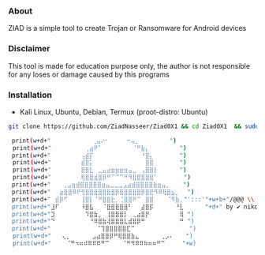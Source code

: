 ### About
ZIAD is a simple tool to create Trojan or Ransomware for Android devices
### Disclaimer
This tool is made for education purpose only, the author is not responsible for any loses or damage caused by this programs
### Installation
* Kali Linux, Ubuntu, Debian, Termux (proot-distro: Ubuntu)
```bash
git clone https://github.com/ZiadNasseer/Ziad0X1 && cd Ziad0X1  && sudo bash install.sh && python ziad.py

 print(w+d+"  ⠀⠀⠀⠀⠀⠀⠀⠀⢀⣤⠔⠂⠀⠀⠀⠀⠒⢤⡀⠀⠀⠀⠀⠀⠀⠀")⠀⠀⠀
⠀print(w+d+" ⠀⠀⠀⠀⠀⠀⠀⢀⣴⠟⠁⠀⠀⠀⠀⠀⠀⠀⠈⠛⣷⡄⠀⠀⠀⠀⠀⠀⠀")⠀
 print(w+d+"⠀⠀⠀⠀⠀⠀⠀⢠⣾⡏⠀⠀⠀⠀⠀⠀⠀⠀⠀⠀⠀⠘⣿⡄⠀⠀⠀⠀⠀⠀")⠀
⠀print(w+d+" ⠀⠀⠀⠀⠀⠀⣾⣿⡅⠀⠀⠀⠀⠀⠀⠀⠀⠀⠀⠀⠀⣿⣿⠀⠀⠀⠀⠀⠀")⠀
⠀print(w+d+" ⠀⠀⠀⠀⠀⠀⣿⣿⣇⠀⣀⣤⣴⣶⣶⣶⣶⣤⣀⠀⢠⣿⣿⡇⠀⠀⠀⠀⠀")⠀
⠀print(w+d+" ⠀⠀⠀⠀⠀⠀⢿⣿⣿⣾⣿⡿⠛⠉⠉⠉⠛⠻⣿⣿⣿⣿⣿⠁⠀⠀⠀⠀⠀⠀")
 print(w+d+"⠀ ⠀⢀⣠⣶⣾⣿⣿⣿⣿⣿⣶⣤⣀⣀⣀⣠⣴⣾⣿⣿⣿⣿⣷⣶⣤⡀⠀⠀⠀")
 print(w+d+"⠀⠀⣴⣿⣿⠿⠟⢻⣿⣿⣿⣿⣿⣿⣿⡿⣿⣿⣿⣿⣿⡿⣿⣟⠻⠿⢿⣿⣦⡀⠀ ")
 print(w+d+"⠀⣾⡿⠋⠀⠀⠀⢸⣿⡇⠈⠛⣿⣿⣗⡀⢈⣿⣿⠟⠉⠀⣿⣿⠀⠀⠀⠈⠻⣷⡀"':::'"+w+b+"/@@@ \\    "+w+"'"+r+"Beware of Ransomware"+b+w+"'") 
 print(w+d+"⣸⠏⠀⠀⠀⠀⠀⠸⣿⣧⠀⠀⠈⣿⣿⣿⣿⣿⠃⠀⠀⣼⣿⡯⠀⠀⠀⠀⠀⠘⣇      "+d+" by ✔ niko.nikoツ"+w)  
 print(w+d+"⣹⠀⠀⠀⠀⠀⠀⠀⠹⣿⣷⡀⠀⢸⣿⣿⣿⡇⠀⢀⣴⣿⡟⠀⠀⠀⠀⠀⠀⠀⢿ ")
 print(w+d+"⠙⠀⠀⠀⠀⠀⠀⠀⠀⠘⠿⣿⣷⢼⣿⣿⣿⣇⣾⣿⡿⠛⠀⠀⠀⠀⠀⠀⠀⠀⠛ ")
 print(w+d+"  ⠀⠀⠀⠀⠀⠀⠀⠀⠀⠈⢹⣿⣿⣿⣿⣿⣏⠉⠀⠀⠀⠀⠀⠀⠀⠀⠀⠀⠀  ")
⠀print(w+d+"   ⢄⡀⠀⠀⠀⠀⠀⣠⣴⣿⣿⡿⠛⢿⣿⣿⣷⣄⠀⠀⠀⠀⠀⢀⡠⠄⠀⠀ ")
⠀print(w+d+"⠀   ⠈⠛⠲⠶⠾⠿⠿⠿⠛⠉⠀⠀⠀⠈⠛⠻⠿⠿⠷⠶⠶⠛⠉⠀⠀⠀⠀"+w)
